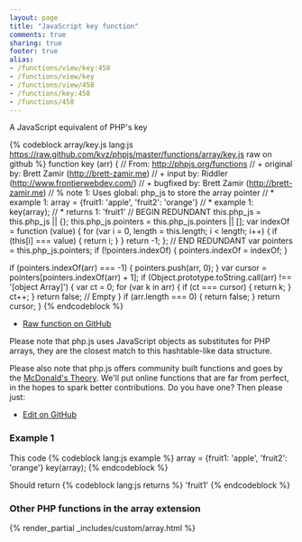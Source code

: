 ```yaml
---
layout: page
title: "JavaScript key function"
comments: true
sharing: true
footer: true
alias:
- /functions/view/key:458
- /functions/view/key
- /functions/view/458
- /functions/key:458
- /functions/458
---
```

<!-- Generated by Rakefile:build -->
A JavaScript equivalent of PHP's key

{% codeblock array/key.js lang:js https://raw.github.com/kvz/phpjs/master/functions/array/key.js raw on github %}
function key (arr) {
  // From: http://phpjs.org/functions
  // +   original by: Brett Zamir (http://brett-zamir.me)
  // +   input by: Riddler (http://www.frontierwebdev.com/)
  // +   bugfixed by: Brett Zamir (http://brett-zamir.me)
  // %        note 1: Uses global: php_js to store the array pointer
  // *     example 1: array = {fruit1: 'apple', 'fruit2': 'orange'}
  // *     example 1: key(array);
  // *     returns 1: 'fruit1'
  // BEGIN REDUNDANT
  this.php_js = this.php_js || {};
  this.php_js.pointers = this.php_js.pointers || [];
  var indexOf = function (value) {
    for (var i = 0, length = this.length; i < length; i++) {
      if (this[i] === value) {
        return i;
      }
    }
    return -1;
  };
  // END REDUNDANT
  var pointers = this.php_js.pointers;
  if (!pointers.indexOf) {
    pointers.indexOf = indexOf;
  }

  if (pointers.indexOf(arr) === -1) {
    pointers.push(arr, 0);
  }
  var cursor = pointers[pointers.indexOf(arr) + 1];
  if (Object.prototype.toString.call(arr) !== '[object Array]') {
    var ct = 0;
    for (var k in arr) {
      if (ct === cursor) {
        return k;
      }
      ct++;
    }
    return false; // Empty
  }
  if (arr.length === 0) {
    return false;
  }
  return cursor;
}
{% endcodeblock %}

 - [Raw function on GitHub](https://github.com/kvz/phpjs/blob/master/functions/array/key.js)

Please note that php.js uses JavaScript objects as substitutes for PHP arrays, they are 
the closest match to this hashtable-like data structure. 

Please also note that php.js offers community built functions and goes by the 
[McDonald's Theory](https://medium.com/what-i-learned-building/9216e1c9da7d). We'll put online 
functions that are far from perfect, in the hopes to spark better contributions. 
Do you have one? Then please just: 

 - [Edit on GitHub](https://github.com/kvz/phpjs/edit/master/functions/array/key.js)

### Example 1
This code
{% codeblock lang:js example %}
array = {fruit1: 'apple', 'fruit2': 'orange'}
key(array);
{% endcodeblock %}

Should return
{% codeblock lang:js returns %}
'fruit1'
{% endcodeblock %}


### Other PHP functions in the array extension
{% render_partial _includes/custom/array.html %}

